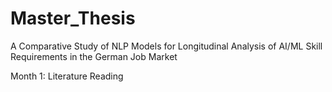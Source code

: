# Master_Thesis
A Comparative Study of NLP Models for Longitudinal Analysis of AI/ML Skill Requirements in the German Job Market

Month 1: Literature Reading 
